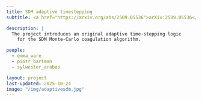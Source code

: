 ```yaml
---
title: SDM adaptive timestepping
subtitle: <a href="https://arxiv.org/abs/2509.05536">arXiv:2509.05536</a>

description: |
  The project introduces an original adaptive time-stepping logic
    for the SDM Monte-Carlo coagulation algorithm.

people:
  - emma_ware
  - piotr_bartman
  - sylwester_arabas

layout: project
last-updated: 2025-10-24
image: "/img/adaptivesdm.jpg"
---
```


